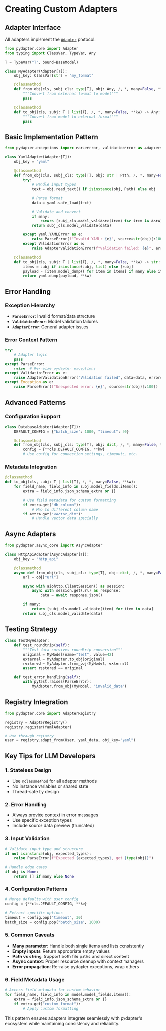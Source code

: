 # Creating Custom Adapters

## Adapter Interface

All adapters implement the [`Adapter`](../../src/pydapter/core.py:21) protocol:

```python
from pydapter.core import Adapter
from typing import ClassVar, TypeVar, Any

T = TypeVar("T", bound=BaseModel)

class MyAdapter(Adapter[T]):
    obj_key: ClassVar[str] = "my_format"

    @classmethod
    def from_obj(cls, subj_cls: type[T], obj: Any, /, *, many=False, **kw) -> T | list[T]:
        """Convert from external format to model"""
        pass

    @classmethod
    def to_obj(cls, subj: T | list[T], /, *, many=False, **kw) -> Any:
        """Convert from model to external format"""
        pass
```

## Basic Implementation Pattern

```python
from pydapter.exceptions import ParseError, ValidationError as AdapterValidationError

class YamlAdapter(Adapter[T]):
    obj_key = "yaml"

    @classmethod
    def from_obj(cls, subj_cls: type[T], obj: str | Path, /, *, many=False, **kw):
        try:
            # Handle input types
            text = obj.read_text() if isinstance(obj, Path) else obj

            # Parse format
            data = yaml.safe_load(text)

            # Validate and convert
            if many:
                return [subj_cls.model_validate(item) for item in data]
            return subj_cls.model_validate(data)

        except yaml.YAMLError as e:
            raise ParseError(f"Invalid YAML: {e}", source=str(obj)[:100])
        except ValidationError as e:
            raise AdapterValidationError(f"Validation failed: {e}", errors=e.errors())

    @classmethod
    def to_obj(cls, subj: T | list[T], /, *, many=False, **kw) -> str:
        items = subj if isinstance(subj, list) else [subj]
        payload = [item.model_dump() for item in items] if many else items[0].model_dump()
        return yaml.dump(payload, **kw)
```

## Error Handling

### Exception Hierarchy

- **`ParseError`**: Invalid format/data structure
- **`ValidationError`**: Model validation failures
- **`AdapterError`**: General adapter issues

### Error Context Pattern

```python
try:
    # Adapter logic
    pass
except ParseError:
    raise  # Re-raise pydapter exceptions
except ValidationError as e:
    raise AdapterValidationError("Validation failed", data=data, errors=e.errors())
except Exception as e:
    raise ParseError(f"Unexpected error: {e}", source=str(obj)[:100])
```

## Advanced Patterns

### Configuration Support

```python
class DatabaseAdapter(Adapter[T]):
    DEFAULT_CONFIG = {"batch_size": 1000, "timeout": 30}

    @classmethod
    def from_obj(cls, subj_cls: type[T], obj: dict, /, *, many=False, **kw):
        config = {**cls.DEFAULT_CONFIG, **kw}
        # Use config for connection settings, timeouts, etc.
```

### Metadata Integration

```python
@classmethod
def to_obj(cls, subj: T | list[T], /, *, many=False, **kw):
    for field_name, field_info in subj.model_fields.items():
        extra = field_info.json_schema_extra or {}

        # Use field metadata for custom formatting
        if extra.get("db_column"):
            # Map to different column name
        if extra.get("vector_dim"):
            # Handle vector data specially
```

## Async Adapters

```python
from pydapter.async_core import AsyncAdapter

class HttpApiAdapter(AsyncAdapter[T]):
    obj_key = "http_api"

    @classmethod
    async def from_obj(cls, subj_cls: type[T], obj: dict, /, *, many=False, **kw):
        url = obj["url"]

        async with aiohttp.ClientSession() as session:
            async with session.get(url) as response:
                data = await response.json()

        if many:
            return [subj_cls.model_validate(item) for item in data]
        return subj_cls.model_validate(data)
```

## Testing Strategy

```python
class TestMyAdapter:
    def test_roundtrip(self):
        """Test data survives roundtrip conversion"""
        original = MyModel(name="test", value=42)
        external = MyAdapter.to_obj(original)
        restored = MyAdapter.from_obj(MyModel, external)
        assert restored == original

    def test_error_handling(self):
        with pytest.raises(ParseError):
            MyAdapter.from_obj(MyModel, "invalid_data")
```

## Registry Integration

```python
from pydapter.core import AdapterRegistry

registry = AdapterRegistry()
registry.register(YamlAdapter)

# Use through registry
user = registry.adapt_from(User, yaml_data, obj_key="yaml")
```

## Key Tips for LLM Developers

### 1. Stateless Design

- Use `@classmethod` for all adapter methods
- No instance variables or shared state
- Thread-safe by design

### 2. Error Handling

- Always provide context in error messages
- Use specific exception types
- Include source data preview (truncated)

### 3. Input Validation

```python
# Validate input type and structure
if not isinstance(obj, expected_types):
    raise ParseError(f"Expected {expected_types}, got {type(obj)}")

# Handle edge cases
if obj is None:
    return [] if many else None
```

### 4. Configuration Patterns

```python
# Merge defaults with user config
config = {**cls.DEFAULT_CONFIG, **kw}

# Extract specific options
timeout = config.pop("timeout", 30)
batch_size = config.pop("batch_size", 1000)
```

### 5. Common Caveats

- **Many parameter**: Handle both single items and lists consistently
- **Empty inputs**: Return appropriate empty values
- **Path vs string**: Support both file paths and direct content
- **Async context**: Proper resource cleanup with context managers
- **Error propagation**: Re-raise pydapter exceptions, wrap others

### 6. Field Metadata Usage

```python
# Access field metadata for custom behavior
for field_name, field_info in model.model_fields.items():
    extra = field_info.json_schema_extra or {}
    if extra.get("custom_format"):
        # Apply custom formatting
```

This pattern ensures adapters integrate seamlessly with pydapter's ecosystem
while maintaining consistency and reliability.
